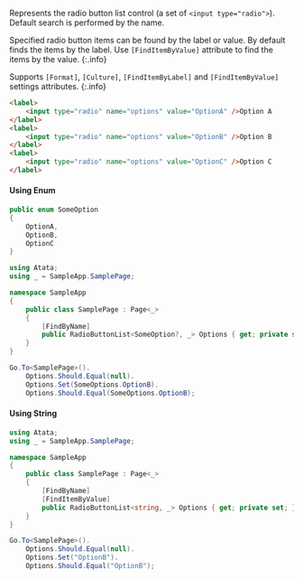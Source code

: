 Represents the radio button list control (a set of `<input type="radio">`). Default search is performed by the name.

Specified radio button items can be found by the label or value. By default finds the items by the label. Use `[FindItemByValue]` attribute to find the items by the value.
{:.info}

Supports `[Format]`, `[Culture]`, `[FindItemByLabel]` and `[FindItemByValue]` settings attributes.
{:.info}

```html
<label>
    <input type="radio" name="options" value="OptionA" />Option A
</label>
<label>
    <input type="radio" name="options" value="OptionB" />Option B
</label>
<label>
    <input type="radio" name="options" value="OptionC" />Option C
</label>
```

#### Using Enum

```cs
public enum SomeOption
{
    OptionA,
    OptionB,
    OptionC
}
```
```cs
using Atata;
using _ = SampleApp.SamplePage;

namespace SampleApp
{
    public class SamplePage : Page<_>
    {
        [FindByName]
        public RadioButtonList<SomeOption?, _> Options { get; private set; }
    }
}
```
```cs
Go.To<SamplePage>().
    Options.Should.Equal(null).
    Options.Set(SomeOptions.OptionB).
    Options.Should.Equal(SomeOptions.OptionB);
```

#### Using String

```cs
using Atata;
using _ = SampleApp.SamplePage;

namespace SampleApp
{
    public class SamplePage : Page<_>
    {
        [FindByName]
        [FindItemByValue]
        public RadioButtonList<string, _> Options { get; private set; }
    }
}
```
```cs
Go.To<SamplePage>().
    Options.Should.Equal(null).
    Options.Set("OptionB").
    Options.Should.Equal("OptionB");
```